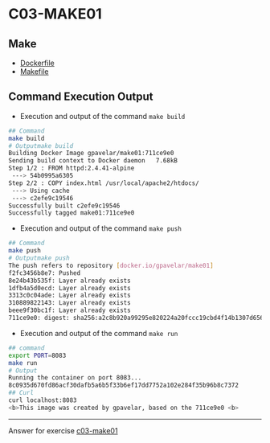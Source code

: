 # C03-MAKE01

## Make

- [Dockerfile](Dockerfile)
- [Makefile](Makefile)

## Command Execution Output

- Execution and output of the command `make build`

```bash
## Command
make build
# Outputmake build
Building Docker Image gpavelar/make01:711ce9e0
Sending build context to Docker daemon   7.68kB
Step 1/2 : FROM httpd:2.4.41-alpine
 ---> 54b0995a6305
Step 2/2 : COPY index.html /usr/local/apache2/htdocs/
 ---> Using cache
 ---> c2efe9c19546
Successfully built c2efe9c19546
Successfully tagged make01:711ce9e0
```

- Execution and output of the command `make push`

```bash
## Command
make push
# Outputmake push
The push refers to repository [docker.io/gpavelar/make01]
f2fc3456b8e7: Pushed 
8e24b43b535f: Layer already exists 
1dfb4a5d0ecd: Layer already exists 
3313c0c04ade: Layer already exists 
310889822143: Layer already exists 
beee9f30bc1f: Layer already exists 
711ce9e0: digest: sha256:a2c8b920a99295e820224a20fccc19cbd4f14b1307d656e849ac3269d7faf44e size: 1569
```

- Execution and output of the command `make run`

```bash
## command
export PORT=8083
make run
# Output
Running the container on port 8083...
8c0935d670fd86acf30dafb5a6b5f33b6ef17dd7752a102e284f35b96b8c7372
## Curl
curl localhost:8083              
<b>This image was created by gpavelar, based on the 711ce9e0 <b>
```

---

Answer for exercise [c03-make01](https://github.com/devopsacademyau/academy/blob/8b64a93a228398e7342afe7b845cd197b22afaf3/classes/03class/exercises/c03-make01/README.md)
